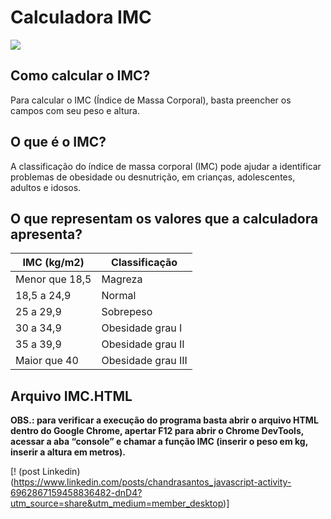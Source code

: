 # Calculadora IMC

<div><img src="https://media2.giphy.com/media/1gVUhC7KsdFO81wsGb/giphy.gif?cid=ecf05e47qxyra1lnwvallzaqww7qw5tiiffbbvsmd1r61ie2&rid=giphy.gif&ct=g"></div>


## Como calcular o IMC?
Para calcular o IMC (Índice de Massa Corporal), basta preencher os campos com seu peso e altura. 

## O que é o IMC?
A classificação do índice de massa corporal (IMC) pode ajudar a identificar problemas de obesidade ou desnutrição, em crianças, adolescentes, adultos e idosos.

## O que representam os valores que a calculadora apresenta?

IMC (kg/m2)    | Classificação  
--------- | ------
Menor que 18,5	| Magreza
18,5 a 24,9	| Normal
25 a 29,9	| Sobrepeso
30 a 34,9	| Obesidade grau I
35 a 39,9 |	Obesidade grau II
Maior que 40 | Obesidade grau III


## <b>Arquivo IMC.HTML</b>

<b>OBS.: para verificar a execução do programa basta abrir o arquivo HTML dentro do Google Chrome, apertar F12 para abrir o Chrome DevTools, acessar a aba “console” e chamar a função IMC (**inserir o peso em kg**, **inserir a altura em metros**).</b>


[! (post Linkedin) (https://www.linkedin.com/posts/chandrasantos_javascript-activity-6962867159458836482-dnD4?utm_source=share&utm_medium=member_desktop)]

